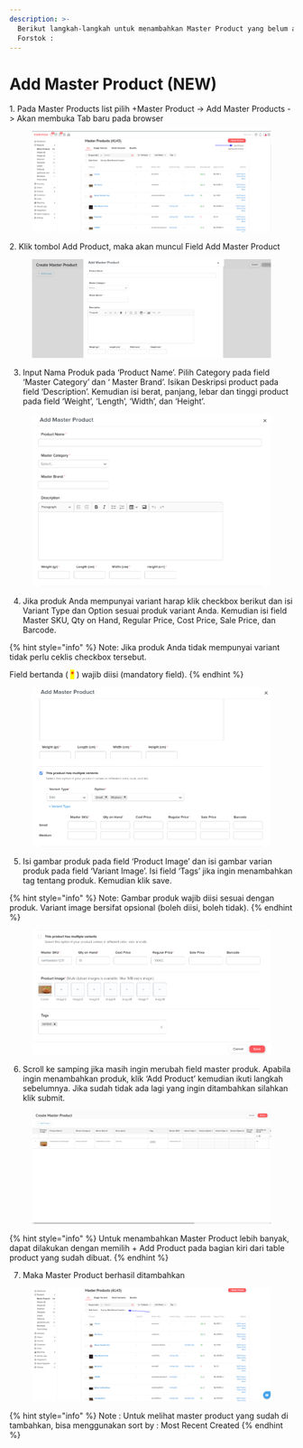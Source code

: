 ```yaml
---
description: >-
  Berikut langkah-langkah untuk menambahkan Master Product yang belum ada di
  Forstok :
---
```


# Add Master Product (NEW)

1\. Pada Master Products list pilih +Master Product -> Add Master Products -> Akan membuka Tab baru pada browser

<figure><img src="../../.gitbook/assets/image (2) (1) (1) (1) (3).png" alt=""><figcaption></figcaption></figure>

2\. Klik tombol Add Product, maka akan muncul Field Add Master Product

<figure><img src="../../.gitbook/assets/qw.png" alt=""><figcaption></figcaption></figure>

3. Input Nama Produk pada ‘Product Name’. Pilih Category pada field ‘Master Category’ dan ‘ Master Brand’. Isikan Deskripsi product pada field ‘Description’. Kemudian isi berat, panjang, lebar dan tinggi product pada field ‘Weight’, ‘Length’, ‘Width’, dan ‘Height’.

<figure><img src="../../.gitbook/assets/df.png" alt=""><figcaption></figcaption></figure>

4. Jika produk Anda mempunyai variant harap klik checkbox berikut dan isi Variant Type dan Option sesuai produk variant Anda. Kemudian isi field Master SKU, Qty on Hand, Regular Price, Cost Price, Sale Price, dan Barcode.

{% hint style="info" %}
Note: Jika produk Anda tidak mempunyai variant tidak perlu ceklis checkbox tersebut.

Field bertanda ( <mark style="color:red;">\*</mark> ) wajib diisi (mandatory field).
{% endhint %}

<figure><img src="../../.gitbook/assets/plk.png" alt=""><figcaption></figcaption></figure>

5. Isi gambar produk pada field ‘Product Image’ dan isi gambar varian produk pada field ‘Variant Image’. Isi field ‘Tags’ jika ingin menambahkan tag tentang produk. Kemudian klik save.

{% hint style="info" %}
Note: Gambar produk wajib diisi sesuai dengan produk. Variant image bersifat opsional (boleh diisi, boleh tidak).
{% endhint %}

<figure><img src="../../.gitbook/assets/ghb.png" alt=""><figcaption></figcaption></figure>

6. Scroll ke samping jika masih ingin merubah field master produk. Apabila ingin menambahkan produk, klik ‘Add Product’ kemudian ikuti langkah sebelumnya. Jika sudah tidak ada lagi yang ingin ditambahkan silahkan klik submit.

<figure><img src="../../.gitbook/assets/vbc.png" alt=""><figcaption></figcaption></figure>

{% hint style="info" %}
Untuk menambahkan Master Product lebih banyak, dapat dilakukan dengan memilih + Add Product pada bagian kiri dari table product yang sudah dibuat.&#x20;
{% endhint %}

7. Maka Master Product berhasil ditambahkan

<figure><img src="../../.gitbook/assets/image (2) (1) (1) (1).png" alt=""><figcaption></figcaption></figure>

{% hint style="info" %}
Note : Untuk melihat master product yang sudah di tambahkan, bisa menggunakan sort by : Most Recent Created&#x20;
{% endhint %}
